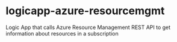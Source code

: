 # logicapp-azure-resourcemgmt
Logic App that calls Azure Resource Management REST API to get information about resources in a subscription
